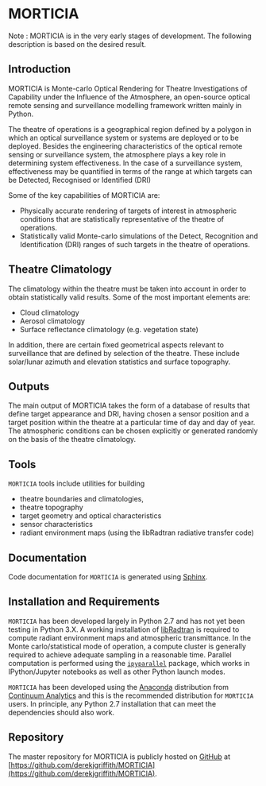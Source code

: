 # MORTICIA
Note : MORTICIA is in the very early stages of development. The following description is based on the desired result.
## Introduction
MORTICIA is Monte-carlo Optical Rendering for Theatre Investigations of Capability under the Influence of the Atmosphere, 
an open-source optical remote sensing and surveillance modelling framework written mainly in Python.

  The theatre of operations is a geographical region defined by a polygon in which an optical surveillance system or 
systems are deployed or to be deployed. Besides the engineering characteristics of the optical remote sensing or 
surveillance system, the atmosphere plays a key role in determining system effectiveness. In the case of a 
surveillance system, effectiveness may be quantified in terms of the range at which targets can be 
Detected, Recognised or Identified (DRI) 
  
  Some of the key capabilities of MORTICIA are:
  

 + Physically accurate rendering of targets of interest in atmospheric conditions that are statistically representative 
  of the theatre of operations.
 + Statistically valid Monte-carlo simulations of the Detect, Recognition and Identification (DRI) ranges of such targets
 in the theatre of operations.
 
## Theatre Climatology
 The climatology within the theatre must be taken into account in order to obtain statistically valid results. Some of the
 most important elements are:
 
 + Cloud climatology
 + Aerosol climatology
 + Surface reflectance climatology (e.g. vegetation state)
 
 In addition, there are certain fixed geometrical aspects relevant to surveillance that are defined by selection of the
 theatre. These include solar/lunar azimuth and elevation statistics and surface topography.
 
## Outputs
 The main output of MORTICIA takes the form of a database of results that define target appearance and DRI, having chosen
 a sensor position and a target position within the theatre at a particular time of day and day of year. The atmospheric 
 conditions can be chosen explicitly or generated randomly on the basis of the theatre climatology.
 
## Tools
 ``MORTICIA`` tools include utilities for building 
 + theatre boundaries and climatologies,
 + theatre topography
 + target geometry and optical characteristics
 + sensor characteristics
 + radiant environment maps (using the libRadtran radiative transfer code)
 
 
## Documentation
 Code documentation for ``MORTICIA`` is generated using [Sphinx](http://sphinx-doc.org).
 
## Installation and Requirements
 ``MORTICIA`` has been developed largely in Python 2.7 and has not yet been testing in Python 3.X.
 A working installation of [libRadtran](http://www.libradtran.org) is required to compute radiant environment
 maps and atmospheric transmittance. In the Monte carlo/statistical mode of operation, a compute cluster
 is generally required to achieve adequate sampling in a reasonable time. Parallel computation is performed
 using the [`ipyparallel`](https://ipyparallel.readthedocs.org/en/latest/) package, which works in 
 IPython/Jupyter notebooks as well as other Python launch modes.
 
``MORTICIA`` has been developed using the [Anaconda](https://www.continuum.io/downloads) distribution from
[Continuum Analytics](https://www.continuum.io/) and this is the recommended distribution for ``MORTICIA`` users.
In principle, any Python 2.7 installation that can meet the dependencies should also work. 
 
 
## Repository
 The master repository for MORTICIA is publicly hosted on [GitHub](http://www.github.org) at 
 [https://github.com/derekjgriffith/MORTICIA](https://github.com/derekjgriffith/MORTICIA).
 
 
 
 

